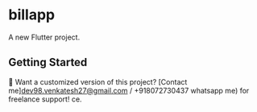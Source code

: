 # billapp

A new Flutter project.

## Getting Started

💬 Want a customized version of this project? [Contact me]dev98.venkatesh27@gmail.com / +918072730437 whatsapp me) for freelance support!
ce.
